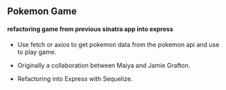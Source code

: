 ## Pokemon Game
#### refactoring game from previous sinatra app into express

- Use fetch or axios to get pokemon data from the pokemon api and use to play game.

- Originally a collaboration between Maiya and Jamie Grafton.

- Refactoring into Express with Sequelize.

